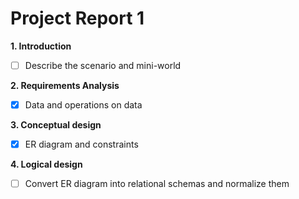 # Project Report 1

**1. Introduction**

- [ ] Describe the scenario and mini-world

**2. Requirements Analysis**

- [x] Data and operations on data

**3. Conceptual design**

- [x] ER diagram and constraints

**4. Logical design**

- [ ] Convert ER diagram into relational schemas and normalize them

